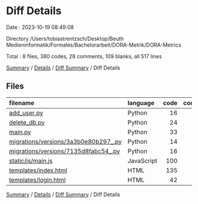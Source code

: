 # Diff Details

Date : 2023-10-19 08:49:08

Directory /Users/tobiastrentzsch/Desktop/Beuth Medieninformatik/Formales/Bachelorarbeit/DORA-Metrik/DORA-Metrics

Total : 8 files,  380 codes, 28 comments, 109 blanks, all 517 lines

[Summary](results.md) / [Details](details.md) / [Diff Summary](diff.md) / Diff Details

## Files
| filename | language | code | comment | blank | total |
| :--- | :--- | ---: | ---: | ---: | ---: |
| [add_user.py](/add_user.py) | Python | 16 | 0 | 5 | 21 |
| [delete_db.py](/delete_db.py) | Python | 24 | 0 | 6 | 30 |
| [main.py](/main.py) | Python | 33 | 2 | 14 | 49 |
| [migrations/versions/3a3b0e80b297_.py](/migrations/versions/3a3b0e80b297_.py) | Python | 14 | 12 | 9 | 35 |
| [migrations/versions/7135d8fabc54_.py](/migrations/versions/7135d8fabc54_.py) | Python | 16 | 12 | 7 | 35 |
| [static/js/main.js](/static/js/main.js) | JavaScript | 100 | 1 | 22 | 123 |
| [templates/index.html](/templates/index.html) | HTML | 135 | 0 | 40 | 175 |
| [templates/login.html](/templates/login.html) | HTML | 42 | 1 | 6 | 49 |

[Summary](results.md) / [Details](details.md) / [Diff Summary](diff.md) / Diff Details